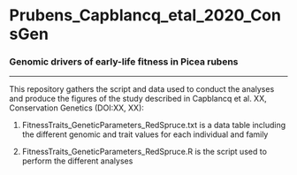 # Prubens_Capblancq_etal_2020_ConsGen

### Genomic drivers of early-life fitness in Picea rubens

----------------------


This repository gathers the script and data used to conduct the analyses and produce the figures of the study described in Capblancq et al. XX, Conservation Genetics (DOI:XX, XX):


1. FitnessTraits_GeneticParameters_RedSpruce.txt is a data table including the different genomic and trait values for each individual and family


2. FitnessTraits_GeneticParameters_RedSpruce.R is the script used to perform the different analyses
